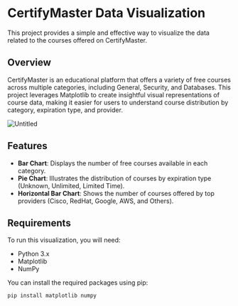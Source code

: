 # CertifyMaster Data Visualization

This project provides a simple and effective way to visualize the data related to the courses offered on CertifyMaster.

## Overview

CertifyMaster is an educational platform that offers a variety of free courses across multiple categories, including General, Security, and Databases. This project leverages Matplotlib to create insightful visual representations of course data, making it easier for users to understand course distribution by category, expiration type, and provider.

![Untitled](https://github.com/user-attachments/assets/fb01d757-bb10-49ad-902b-04d5fdee7d53)



## Features

- **Bar Chart**: Displays the number of free courses available in each category.
- **Pie Chart**: Illustrates the distribution of courses by expiration type (Unknown, Unlimited, Limited Time).
- **Horizontal Bar Chart**: Shows the number of courses offered by top providers (Cisco, RedHat, Google, AWS, and Others).

## Requirements

To run this visualization, you will need:

- Python 3.x
- Matplotlib
- NumPy

You can install the required packages using pip:

```bash
pip install matplotlib numpy

